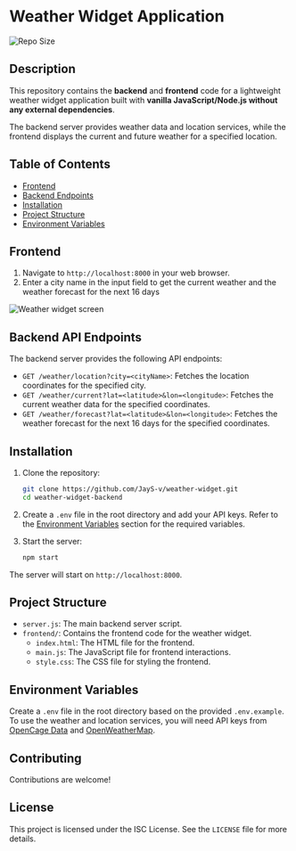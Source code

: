 # Weather Widget Application
![Repo Size](https://img.shields.io/github/repo-size/JayS-v/weather-widget)

## Description
This repository contains the **backend** and **frontend** code for a lightweight weather widget application built with **vanilla JavaScript/Node.js without any external dependencies**. 

The backend server provides weather data and location services, while the frontend displays the current and future weather for a specified location. 

## Table of Contents

- [Frontend](#frontend)
- [Backend Endpoints](#backend-api-endpoints)
- [Installation](#installation)
- [Project Structure](#project-structure)
- [Environment Variables](#environment-variables)

## Frontend

1. Navigate to `http://localhost:8000` in your web browser.
2. Enter a city name in the input field to get the current weather and the weather forecast for the next 16 days

![Weather widget screen](https://api.jayseyidov.com/weather-widget-frontend/weather-widget-screen.gif)

## Backend API Endpoints
The backend server provides the following API endpoints:

- `GET /weather/location?city=<cityName>`: Fetches the location coordinates for the specified city.
- `GET /weather/current?lat=<latitude>&lon=<longitude>`: Fetches the current weather data for the specified coordinates.
- `GET /weather/forecast?lat=<latitude>&lon=<longitude>`: Fetches the weather forecast for the next 16 days for the specified coordinates.

## Installation

1. Clone the repository:

    ```bash
    git clone https://github.com/JayS-v/weather-widget.git 
    cd weather-widget-backend
    ```

2. Create a `.env` file in the root directory and add your API keys. Refer to the [Environment Variables](#environment-variables) section for the required variables. 

3. Start the server:

    ```bash
    npm start
    ```

The server will start on `http://localhost:8000`.

## Project Structure
- `server.js`: The main backend server script.
- `frontend/`: Contains the frontend code for the weather widget.
  - `index.html`: The HTML file for the frontend.
  - `main.js`: The JavaScript file for frontend interactions.
  - `style.css`: The CSS file for styling the frontend.


## Environment Variables
Create a `.env` file in the root directory based on the provided `.env.example`. To use the weather and location services, you will need API keys from [OpenCage Data](https://opencagedata.com) and [OpenWeatherMap](https://openweathermap.org). 

## Contributing
Contributions are welcome!

## License
This project is licensed under the ISC License. See the `LICENSE` file for more details.
